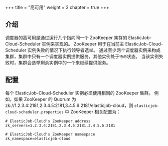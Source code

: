 +++
title = "高可用"
weight = 2
chapter = true
+++

## 介绍

调度器的高可用是通过运行几个指向同一个 ZooKeeper 集群的 ElasticJob-Cloud-Scheduler 实例来实现的。
ZooKeeper 用于在当前主 ElasticJob-Cloud-Scheduler 实例失败的情况下执行领导者选举。
通过至少两个调度器实例来构成集群，集群中只有一个调度器实例提供服务，其他实例处于`待命`状态。
当该实例失败时，集群会选举剩余实例中的一个来继续提供服务。

## 配置

每个 ElasticJob-Cloud-Scheduler 实例必须使用相同的 ZooKeeper 集群。
例如，如果 ZooKeeper 的 Quorum 为 zk://1.2.3.4:2181,2.3.4.5:2181,3.4.5.6:2181/elasticjob-cloud，则 `elasticjob-cloud-scheduler.properties` 中 ZooKeeper 相关配置为：

```properties
# ElasticJob-Cloud's ZooKeeper address
zk_servers=1.2.3.4:2181,2.3.4.5:2181,3.4.5.6:2181

# ElasticJob-Cloud's ZooKeeper namespace
zk_namespace=elasticjob-cloud
```
